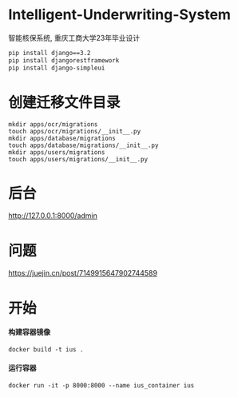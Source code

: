 # Intelligent-Underwriting-System
智能核保系统, 重庆工商大学23年毕业设计


```sh
pip install django==3.2
pip install djangorestframework
pip install django-simpleui
```

# 创建迁移文件目录
```
mkdir apps/ocr/migrations
touch apps/ocr/migrations/__init__.py
mkdir apps/database/migrations
touch apps/database/migrations/__init__.py
mkdir apps/users/migrations
touch apps/users/migrations/__init__.py
```

# 后台
http://127.0.0.1:8000/admin

# 问题

https://juejin.cn/post/7149915647902744589

# 开始

#### 构建容器镜像
```
docker build -t ius .
```
#### 运行容器
```
docker run -it -p 8000:8000 --name ius_container ius
```